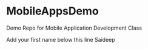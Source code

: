 # MobileAppsDemo
Demo Repo for Mobile Application Development Class

Add your first name below this line
Saideep
